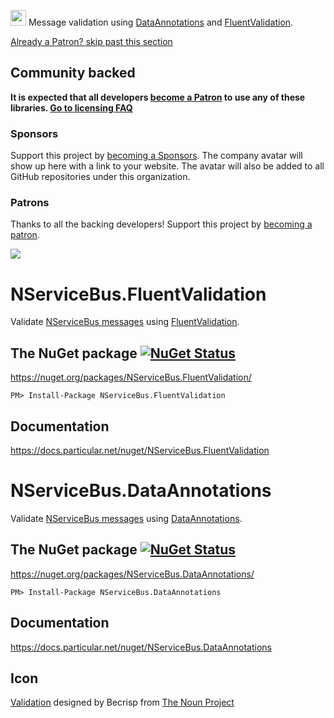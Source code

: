 <img src="https://raw.github.com/NServiceBusExtensions/NServiceBus.Validation/master/src/icon.png" height="25px"> Message validation using [DataAnnotations](https://msdn.microsoft.com/en-us/library/system.componentmodel.dataannotations.aspx) and [FluentValidation](https://github.com/JeremySkinner/FluentValidation).
<!--- StartOpenCollectiveBackers -->

[Already a Patron? skip past this section](#endofbacking)


## Community backed

**It is expected that all developers [become a Patron](https://opencollective.com/nservicebusextensions/order/6976) to use any of these libraries. [Go to licensing FAQ](https://github.com/NServiceBusExtensions/Home/blob/master/readme.md#licensingpatron-faq)**


### Sponsors

Support this project by [becoming a Sponsors](https://opencollective.com/nservicebusextensions/order/6972). The company avatar will show up here with a link to your website. The avatar will also be added to all GitHub repositories under this organization.


### Patrons

Thanks to all the backing developers! Support this project by [becoming a patron](https://opencollective.com/nservicebusextensions/order/6976).

<img src="https://opencollective.com/nservicebusextensions/tiers/patron.svg?width=890&avatarHeight=60&button=false">

<!--- EndOpenCollectiveBackers -->

<a href="#" id="endofbacking"></a>

NServiceBus.FluentValidation
===========================

Validate [NServiceBus messages](https://docs.particular.net/nservicebus/) using [FluentValidation](https://github.com/JeremySkinner/FluentValidation).


## The NuGet package [![NuGet Status](http://img.shields.io/nuget/v/NServiceBus.FluentValidation.svg)](https://www.nuget.org/packages/NServiceBus.FluentValidation/)

https://nuget.org/packages/NServiceBus.FluentValidation/

    PM> Install-Package NServiceBus.FluentValidation


## Documentation

https://docs.particular.net/nuget/NServiceBus.FluentValidation


NServiceBus.DataAnnotations
===========================

Validate [NServiceBus messages](https://docs.particular.net/nservicebus/) using [DataAnnotations](https://msdn.microsoft.com/en-us/library/system.componentmodel.dataannotations.aspx).


## The NuGet package [![NuGet Status](http://img.shields.io/nuget/v/NServiceBus.DataAnnotations.svg)](https://www.nuget.org/packages/NServiceBus.DataAnnotations/)

https://nuget.org/packages/NServiceBus.DataAnnotations/

    PM> Install-Package NServiceBus.DataAnnotations


## Documentation

https://docs.particular.net/nuget/NServiceBus.DataAnnotations


## Icon

<a href="http://thenounproject.com/term/validation/1680887/" target="_blank">Validation</a> designed by Becrisp from <a href="http://thenounproject.com/" target="_blank">The Noun Project</a>


